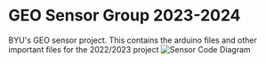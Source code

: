 # GEO Sensor Group 2023-2024
BYU's GEO sensor project. This contains the arduino files and other important files for the 2022/2023 project
![Sensor Code Diagram](https://user-images.githubusercontent.com/63425135/232632903-5b7de4c7-3a3c-49a6-9501-53bd8575e304.jpeg)
